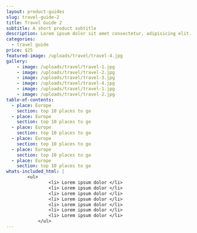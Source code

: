 ```yaml
---
layout: product-guides
slug: travel-guide-2
title: Travel Guide 2
subtitle: A short product subtitle
description: Lorem ipsum dolor sit amet consectetur, adipisicing elit. Iure ducimus ratione adipisci molestiae obcaecati nobis atque sunt voluptas delectus accusantium repellendus culpa temporibus commodi, veniam consequuntur distinctio quaerat, eos est!
categories: 
  - travel guide
price: $25
featured-image: /uploads/travel/travel-4.jpg
gallery:
    - image: /uploads/travel/travel-1.jpg
    - image: /uploads/travel/travel-2.jpg
    - image: /uploads/travel/travel-3.jpg
    - image: /uploads/travel/travel-4.jpg
    - image: /uploads/travel/travel-1.jpg
    - image: /uploads/travel/travel-2.jpg
table-of-contents:
  - place: Europe
    section: top 10 places to go
  - place: Europe
    section: top 10 places to go 
  - place: Europe
    section: top 10 places to go 
  - place: Europe
    section: top 10 places to go 
  - place: Europe
    section: top 10 places to go 
  - place: Europe
    section: top 10 places to go 
whats-included_html: |
        <ul>
                <li> Lorem ipsum dolor </li>
                <li> Lorem ipsum dolor </li>
                <li> Lorem ipsum dolor </li>
                <li> Lorem ipsum dolor </li>
                <li> Lorem ipsum dolor </li>
                <li> Lorem ipsum dolor </li>
                <li> Lorem ipsum dolor </li>
            </ul>
---
```


